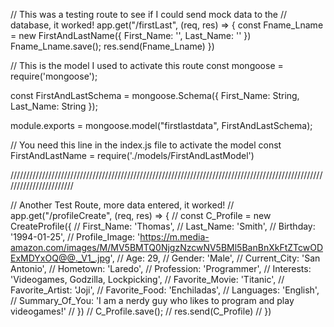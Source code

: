 // This was a testing route to see if I could send mock data to the
// database, it worked!
app.get("/firstLast", (req, res) => {
    const Fname_Lname = new FirstAndLastName({
        First_Name: '',
        Last_Name: ''
    })
    Fname_Lname.save();
    res.send(Fname_Lname)
})

// This is the model I used to activate this route
const mongoose = require('mongoose');

const FirstAndLastSchema = mongoose.Schema({
    First_Name: String,
    Last_Name: String
});

module.exports = mongoose.model("firstlastdata", FirstAndLastSchema);

// You need this line in the index.js file to activate the model
 const FirstAndLastName = require('./models/FirstAndLastModel')


 ///////////////////////////////////////////////////////////////////////////////////////////////////////////////////////


// Another Test Route, more data entered, it worked!
// app.get("/profileCreate", (req, res) => {
//     const C_Profile = new CreateProfile({
//         First_Name: 'Thomas',
//         Last_Name: 'Smith',
//         Birthday: '1994-01-25',
//         Profile_Image: 'https://m.media-amazon.com/images/M/MV5BMTQ0NjgzNzcwNV5BMl5BanBnXkFtZTcwODExMDYxOQ@@._V1_.jpg',
//         Age: 29,
//         Gender: 'Male',
//         Current_City: 'San Antonio',
//         Hometown: 'Laredo',
//         Profession: 'Programmer',
//         Interests: 'Videogames, Godzilla, Lockpicking',
//         Favorite_Movie: 'Titanic',
//         Favorite_Artist: 'Joji',
//         Favorite_Food: 'Enchiladas',
//         Languages: 'English',
//         Summary_Of_You: 'I am a nerdy guy who likes to program and play videogames!'
//     })
//     C_Profile.save();
//     res.send(C_Profile)
// })